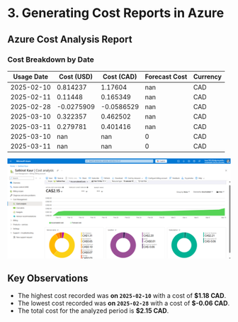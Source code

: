 # 3. Generating Cost Reports in Azure

## Azure Cost Analysis Report

### **Cost Breakdown by Date**

| Usage Date | Cost (USD) | Cost (CAD) | Forecast Cost | Currency |
|------------|------------|------------|---------------|----------|
| 2025-02-10  |   0.814237  |   1.17604   |            nan | CAD        |
| 2025-02-11  |   0.11448   |   0.165349  |            nan | CAD        |
| 2025-02-28  |  -0.0275909 |  -0.0586529 |            nan | CAD        |
| 2025-03-10  |   0.322357  |   0.462502  |            nan | CAD        |
| 2025-03-11  |   0.279781  |   0.401416  |            nan | CAD        |
| 2025-03-10  | nan         | nan         |              0 | CAD        |
| 2025-03-11  | nan         | nan         |              0 | CAD        |

![ Alt Text](https://github.com/Satkirat-kaur/CST8913/blob/main/Azure-Cost-Management-Lab/CostAnalysis.png)

## **Key Observations**
- The highest cost recorded was **on `2025-02-10`** with a cost of **$1.18 CAD**.
- The lowest cost recorded was **on `2025-02-28`** with a cost of **$-0.06 CAD**.
- The total cost for the analyzed period is **$2.15 CAD**.
